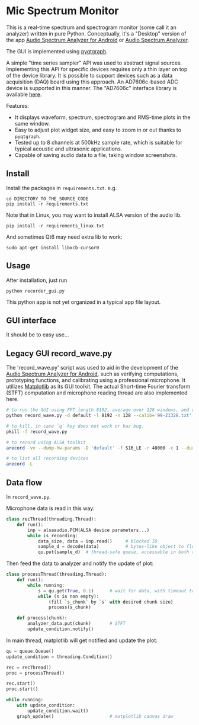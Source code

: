 Mic Spectrum Monitor
====================

This is a real-time spectrum and spectrogram monitor (some call it an analyzer) written in pure Python. Conceptually, it's a "Desktop" version of the app [Audio Spectrum Analyzer for Android](https://github.com/bewantbe/audio-analyzer-for-android) or [Audio Spectrum Analyzer](https://play.google.com/store/apps/details?id=github.bewantbe.audio_analyzer_for_android).

The GUI is implemented using [pyqtgraph](https://pyqtgraph.readthedocs.io).

A simple "time series sampler" API was used to abstract signal sources. Implementing this API for specific devices requires only a thin layer on top of the device library. It is possible to support devices such as a data acquisition (DAQ) board using this approach. An AD7606c-based ADC device is supported in this manner. The "AD7606c" interface library is available [here](https://github.com/bewantbe/PyAD7606C).

Features:

* It displays waveform, spectrum, spectrogram and RMS-time plots in the same window.
* Easy to adjust plot widget size, and easy to zoom in or out thanks to `pyqtgraph`.
* Tested up to 8 channels at 500kHz sample rate, which is suitable for typical acoustic and ultrasonic applications.
* Capable of saving audio data to a file, taking window screenshots.

Install
-------

Install the packages in `requirements.txt`. e.g.

```
cd DIRECTORY_TO_THE_SOURCE_CODE
pip install -r requirements.txt
```

Note that in Linux, you may want to install ALSA version of the audio lib.

```
pip install -r requirements_linux.txt
```

And sometimes Qt6 may need extra lib to work:

```
sudo apt-get install libxcb-cursor0
```


Usage
-----

After installation, just run

```
python recorder_gui.py
```

This python app is not yet organized in a typical app file layout.


GUI interface
-------------

It should be to easy use...


Legacy GUI record_wave.py
-------------------------

The 'record_wave.py' script was used to aid in the development of the [Audio Spectrum Analyzer for Android](https://github.com/bewantbe/audio-analyzer-for-android), such as verifying computations, prototyping functions, and calibrating using a professional microphone. It utilizes [Matplotlib](https://matplotlib.org/) as its GUI toolkit. The actual Short-time Fourier transform (STFT) computation and microphone reading thread are also implemented here.

```bash
# to run the GUI using FFT length 8192, average over 128 windows, and using mic calibration file '99-21328.txt'
python record_wave.py -d default -l 8192 -n 128 --calib='99-21328.txt'

# to kill, in case `q` key does not work or has bug.
pkill -f record_wave.py

# to record using ALSA toolkit
arecord -vv --dump-hw-params -D 'default' -f S16_LE -r 48000 -c 1 --duration=20 r1_imm_1.wav

# to list all recording devices
arecord -L
```

Data flow
---------

In `record_wave.py`.

Microphone data is read in this way:

```python
class recThread(threading.Thread):
    def run():
        inp = alsaaudio.PCM(ALSA device parameters...)
        while is_recording:
            data_size, data = inp.read()     # blocked IO
            sample_d = decode(data)          # bytes-like object to float
            qu.put(sample_d)  # thread-safe queue, accessable in both thread
```

Then feed the data to analyzer and notify the update of plot:

```python
class processThread(threading.Thread):
    def run():
        while running:
            s = qu.get(True, 0.1)      # wait for data, with timeout to escape
            while (s is non empty):
                (fill `s_chunk` by `s` with desired chunk size)
                process(s_chunk)

    def process(chunk):
        analyzer_data.put(chunk)       # STFT
        update_condition.notify()
```

In main thread, matplotlib will get notified and update the plot:

```python
qu = queue.Queue()
update_condition = threading.Condition()

rec = recThread()
proc = processThread()

rec.start()
proc.start()

while running:
    with update_condition:
        update_condition.wait()
    graph_update()                     # matplotlib canvas draw
```